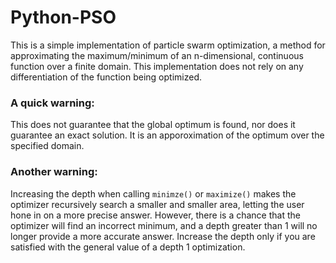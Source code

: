 # Python-PSO

This is a simple implementation of particle swarm optimization, a method for approximating the maximum/minimum of an n-dimensional, continuous function over a finite domain. This implementation does not rely on any differentiation of the function being optimized.

### A quick warning:
This does not guarantee that the global optimum is found, nor does it guarantee an exact solution. It is an apporoximation of the optimum over the specified domain.

### Another warning:
Increasing the depth when calling `minimze()` or `maximize()` makes the optimizer recursively search a smaller and smaller area, letting the user hone in on a more precise answer. However, there is a chance that the optimizer will find an incorrect minimum, and a depth greater than 1 will no longer provide a more accurate answer. Increase the depth only if you are satisfied with the general value of a depth 1 optimization.
